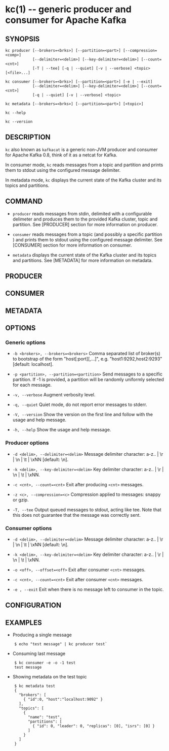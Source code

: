 kc(1) -- generic producer and consumer for Apache Kafka
=======================================================

SYNOPSIS
--------

```
kc producer [--brokers=<brks>] [--partition=<part>] [--compression=<comp>]
            [--delimiter=<delim>] [--key-delimiter=<delim>] [--count=<cnt>]
            [-T | --tee] [-q | --quiet] [-v | --verbose] <topic> [<file>...]

kc consumer [--brokers=<brks>] [--partition=<part>] [-e | --exit]
            [--delimiter=<delim>] [--key-delimiter=<delim>] [--count=<cnt>]
            [-q | --quiet] [-v | --verbose] <topic>

kc metadata [--brokers=<brks>] [--partition=<part>] [<topic>]

kc --help

kc --version
```

DESCRIPTION
-----------

`kc` also known as `kafkacat` is a generic non-JVM producer and consumer for
Apache Kafka 0.8, think of it as a netcat for Kafka.

In consumer mode, `kc` reads messages from a topic and partition and prints
them to stdout using the configured message delimiter.

In metadata mode, `kc` displays the current state of the Kafka cluster and
its topics and partitions.

COMMAND
-------

* `producer`
  reads messages from stdin, delimited with a configurable delimeter and
  produces them to the provided Kafka cluster, topic and partition. See
  [PRODUCER] section for more information on producer.

* `consumer`
  reads messages from a topic (and possibly a specific partition ) and prints
  them to stdout using the configured message delimiter.  See
  [CONSUMER] section for more information on consumer.

* `metadata`
  displays the current state of the Kafka cluster and its topics and partitions.
  See [METADATA] for more information on metadata.

PRODUCER
--------

CONSUMER
--------

METADATA
--------

OPTIONS
-------

### Generic options

* `-b <brokers>, --brokers=<brokers>`
  Comma separated list of broker(s) to bootstrap of the form
  "host[:port][,...]", e.g. "host1:9292,host2:9293" [default: localhost].

* `-p <partition>, --partition=<partition>`
  Send messages to a specific partition. If -1 is provided, a partition will
  be randomly uniformly selected for each message.

* `-v, --verbose`
  Augment verbosity level.

* `-q, --quiet`
  Quiet mode, do not report error messages to stderr.

* `-V, --version`
  Show the version on the first line and follow with the usage and help message.

* `-h, --help`
  Show the usage and help message.

### Producer options

* `-d <delim>, --delimiter=<delim>`
  Message delimiter character: a-z.. | \\r | \\n | \\t | \\xNN [default: \\n].


* `-k <delim>, --key-delimiter=<delim>`
  Key delimiter character: a-z.. | \\r | \\n | \\t | \\xNN.

* `-c <cnt>, --count=<cnt>`
  Exit after producing `<cnt>` messages.

* `-z <c>, --compression=<c>`
  Compression applied to messages: snappy or gzip.

* `-T, --tee`
  Output queued messages to stdout, acting like tee. Note that this does not
  guarantee that the message was correctly sent.

### Consumer options

* `-d <delim>, --delimiter=<delim>`
  Message delimiter character: a-z.. | \\r | \\n | \\t | \\xNN [default: \\n].


* `-k <delim>, --key-delimiter=<delim>`
  Key delimiter character: a-z.. | \\r | \\n | \\t | \\xNN.

* `-o <off>, --offset=<off>`
  Exit after consumer `<cnt>` messages.

* `-c <cnt>, --count=<cnt>`
  Exit after consumer `<cnt>` messages.

* `-e , --exit`
  Exit when there is no message left to consumer in the topic.

CONFIGURATION
-------------

EXAMPLES
--------

* Producing a single message

```
    $ echo "test message" | kc producer test`
```

* Consuming last message

```
    $ kc consumer -e -o -1 test
    test message
```

* Showing metadata on the test topic

```
    $ kc metadata test
    {
      "brokers": [
        { "id":0, "host":"localhost:9092" }
      ],
      "topics": [
        {
          "name": "test",
          "partitions": [
            { "id": 0, "leader": 0, "replicas": [0], "isrs": [0] }
          ]
        }
      ]
    }
```
